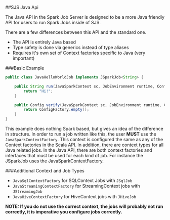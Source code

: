##SJS Java Api

The Java API in the Spark Job Server is designed to be a more Java friendly API for users to run Spark Jobs
inside of SJS.

There are a few differences between this API and the standard one.

- The API is entirely Java based
- Type safety is done via generics instead of type aliases
- Requires it's own set of Context factories specific to Java (very important)

###Basic Example

```java
public class JavaHelloWorldJob implements JSparkJob<String> {

    public String run(JavaSparkContext sc, JobEnvironment runtime, Config data) {
        return "Hi!";
    }

    public Config verify(JavaSparkContext sc, JobEnvironment runtime, Config config) {
        return ConfigFactory.empty();
    }
}
```

This example does nothing Spark based, but gives an idea of the difference in structure. In order to run a job
written like this, the user **MUST** use the `JavaSparkContextFactory`. This context is configured the same as
any of the Context factories in the Scala API. In addition, there are context types for all Java related jobs.
In the Java API, there are both context factories and interfaces that must be used for each kind of job.
For instance the JSparkJob uses the JavaSparkContextFactory.

###Additional Context and Job Types

- `JavaSqlContextFactory` for SQLContext Jobs with `JSqlJob`
- `JavaStreamingContextFactory` for StreamingContext jobs with `JStreamingJob`
- `JavaHiveContextFactory` for HiveContext jobs with `JHiveJob`

**NOTE: If you do not use the correct context, the jobs will probably not run correctly, it is imperative you configure
jobs correctly.**